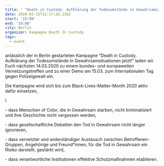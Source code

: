 ```yaml
---
title: ' "Death in Custody. Aufklärung der Todesumstände in Gewahrsamsituationen jetzt!" Bundesweite Demonstration '
date: 2020-03-15T12:17:28.236Z
start: '15:00'
end: '18:00'
city: Berlin
organizer: Kampagne Death In Custody
tags:
  - event
---
```

anlässlich der in Berlin gestarteten Kampagne "Death in Custody. Aufklärung der Todesumstände in Gewahrsamsituationen jetzt!" laden wir Euch nächsten 14.03.2020 zu einem bundes- und europaweiten Vernetzungstreffen und zu einer Demo am 15.03. zum Internationalen Tag gegen Polizeigewalt ein.



Die Kampagne wird sich bis zum Black-Lives-Matter-Month 2020 aktiv dafür einsetzen,



\    

\- dass Menschen of Color, die in Gewahrsam starben, nicht kriminalisiert und ihre Geschichte nicht vergessen werden,

\- dass gesellschaftliche Debatten den Tod in Gewahrsam nicht länger ignorieren,

\- dass vernetzter und widerständiger Austausch zwischen Betroffenen-Gruppen, Angehörige und Freund*innen, für die Tod in Gewahrsam ein Risiko darstellt, gestärkt wird,

\- dass verantwortliche Institutionen effektive Schutzmaßnahmen etablieren.
